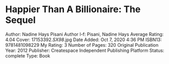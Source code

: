 # Happier Than A Billionaire: The Sequel

Author: Nadine Hays Pisani
Author l-f: Pisani, Nadine Hays
Average Rating: 4.04
Cover: 17153392._SX98_.jpg
Date Added: Oct 7, 2020 4:36 PM
ISBN13: 9781481098229
My Rating: 3
Number of Pages: 320
Original Publication Year: 2012
Publisher: Createspace Independent Publishing Platform
Status: complete
Type: Book